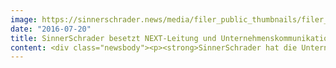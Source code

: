 ```yaml
---
image: https://sinnerschrader.news/media/filer_public_thumbnails/filer_public/ff/78/ff7857f0-bf17-4983-b880-8c01d97f1f1a/carmenfesenbeck_inafeistritzer_sinnerschrader_700.jpg__480x288_q85_crop_subsampling-2_upscale.jpg
date: "2016-07-20"
title: SinnerSchrader besetzt NEXT-Leitung und Unternehmenskommunikation neu
content: <div class="newsbody"><p><strong>SinnerSchrader hat die Unternehmenskommunikation mit Carmen Fesenbeck (41) neu besetzt. Als Head of Corporate Communications verantwortet Carmen Fesenbeck die externe Kommunikation der Agentur. Und auch bei der NEXT Conference, die SinnerSchrader vor 10 Jahren gründete, gibt es einen Wechsel in der Führung. Künftig wird Ina Feistritzer (38) die NEXT-Leitung übernehmen.</strong><br/> <br/>Vor ihrem Wechsel war <strong>Carmen Fesenbeck</strong> innerhalb des WPP Netzwerkes bei Scholz&amp;Friends Brand Affairs sowie Ressourcenreich für PR und Social Media zuständig, zuletzt arbeitete sie als Director Communications bei der Fluent AG.<br/> <br/>„Die Kommunikationsfreude von Carmen Fesenbeck sowie ihre jahrelange Erfahrung mit digitalen Medien wird einen wichtigen Beitrag für SinnerSchrader leisten“, so Matthias Schrader (CEO SinnerSchrader). „Unsere Öffentlichkeitsarbeit wird von ihrem Gespür für aktuelle und kontroverse Themen profitieren,“ unterstreicht Schrader.<br/> <br/>„Meine Leidenschaft zu PR und digitalen Themen auch in ein Unternehmen wie SinnerSchrader einbringen zu können, dafür bin ich in den 90er-Jahren in die Digital-Hochburg Hamburg gekommen“, so die gebürtige Schwäbin Carmen Fesenbeck über ihre neue Aufgabe.</p><p><strong>Ina Feistritzer</strong>, seit knapp 5 Jahren bei der NEXT und zuletzt für das Programm der renommierten Konferenz zuständig, hat zum 1. Juli die Gesamtleitung von NEXT Co-Gründer Martin Recke übernommen.</p><p>„Wir sind froh, dass wir mit Ina Feistritzer eine kompetente Nachbesetzung gefunden haben. Sie kann auf ein exzellentes Netzwerk und einen breiten Erfahrungsschatz im Bereich Content-Kuration und Event-Management zugreifen,“ so Matthias Schrader.</p><p>Schon seit gut 15 Jahren beschäftigen die gelernte Journalistin Themen der digitalen Transformation, die sie u.a. bei Axel Springer und dem Jahreszeiten Verlag begleitet hat.</p><p>„Ich freue mich sehr auf die Aufgabe. Es ist unglaublich spannend, technologische Innovationen zu explorieren, die unser Leben maßgeblich beeinflussen werden,“ sagt Ina Feistritzer. „Das werden wir auch am 22. und 23. September bei der NEXT16 wieder mit spannenden Sprechern tun.”</p><p><strong>Martin Recke</strong> (Corporate Editor, 47) wird künftig für verschiedene eigene Formate von SinnerSchrader schreiben, neue Formate und Inhalte entwickeln und die inhaltliche Weiterentwicklung der NEXT unterstützen.</p></div>
---
```

